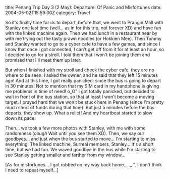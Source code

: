 title: Penang Trip Day 3 (2 May): Departure: Of Panic and Misfortunes
date: 2004-05-02T15:59:00Z
category: Travel

So it's finally time for us to depart, before that, we went to Prangin Mall with Stanley one last time (well… as in for this trip, not forever XD) and have fun with the linked machine again. Then we had lunch in a restaurant near by with me trying out the tasty prawn noodles (or Hokkien Mee). Then Tommy and Stanley wanted to go to a cyber cafe to have a few games, and since I know that once I got connected, I can't get off from it for at least an hour, so I decided to go for a stroll. I told them that I won't be joining them and promised that I'll meet them up later.

But when I finished with my stroll and check the cyber cafe, they are no where to be seen. I asked the owner, and he said that they left 15 minutes ago! And at this time, I got really panicked: since the bus is going to depart in 30 minutes! Not to mention that my SIM card in my handphone is giving me problems in time of need! o\_O" I got totally panicked, but decided to wait in front of the bus station, so that at least I won't become a moving target. I prayed hard that we won't be stuck here in Penang (since I'm pretty much short of funds during that time). But just 5 minutes before the bus departs, they show up. What a relief! And my heartbeat started to slow down its pace.

Then… we took a few more photos with Stanley, with me with some randomness (*cough* Wait until you see them XD). Then, we say our goodbyes… and just when the bus started to move… I'm starting to miss everything: The linked machine, Surreal members, Stanley… It's a short time, but we had fun. We waved goodbye in the bus while I'm starting to see Stanley getting smaller and farther from my window…

[As for misfortunes… I got robbed on my way back home… .\_.". I don't think I need to repeat myself…]
